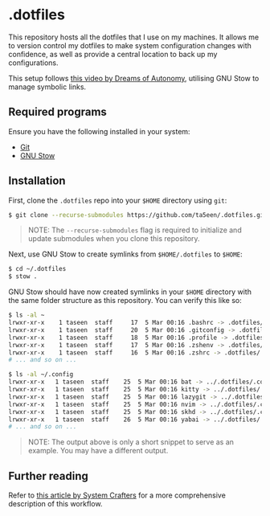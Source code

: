 # .dotfiles

This repository hosts all the dotfiles that I use on my machines. It allows me to version control my dotfiles to make system configuration changes with confidence, as well as provide a central location to back up my configurations.

This setup follows [this video by Dreams of Autonomy](https://youtu.be/y6XCebnB9gs?si=5mfGeMZARwCyGUi3), utilising GNU Stow to manage symbolic links.

## Required programs

Ensure you have the following installed in your system:

- [Git](https://git-scm.com/)
- [GNU Stow](https://www.gnu.org/software/stow/)

## Installation

First, clone the `.dotfiles` repo into your `$HOME` directory using `git`:

```sh
$ git clone --recurse-submodules https://github.com/ta5een/.dotfiles.git
```

> NOTE: The `--recurse-submodules` flag is required to initialize and update submodules when you clone this repository.

Next, use GNU Stow to create symlinks from `$HOME/.dotfiles` to `$HOME`:

```sh
$ cd ~/.dotfiles
$ stow .
```

GNU Stow should have now created symlinks in your `$HOME` directory with the same folder structure as this repository. You can verify this like so:

```sh
$ ls -al ~
lrwxr-xr-x    1 taseen  staff     17  5 Mar 00:16 .bashrc -> .dotfiles/.bashrc
lrwxr-xr-x    1 taseen  staff     20  5 Mar 00:16 .gitconfig -> .dotfiles/.gitconfig
lrwxr-xr-x    1 taseen  staff     18  5 Mar 00:16 .profile -> .dotfiles/.profile
lrwxr-xr-x    1 taseen  staff     17  5 Mar 00:16 .zshenv -> .dotfiles/.zshenv
lrwxr-xr-x    1 taseen  staff     16  5 Mar 00:16 .zshrc -> .dotfiles/.zshrc
# ... and so on ...

$ ls -al ~/.config
lrwxr-xr-x   1 taseen  staff    25  5 Mar 00:16 bat -> ../.dotfiles/.config/bat
lrwxr-xr-x   1 taseen  staff    25  5 Mar 00:16 kitty -> ../.dotfiles/.config/kitty
lrwxr-xr-x   1 taseen  staff    25  5 Mar 00:16 lazygit -> ../.dotfiles/.config/lazygit
lrwxr-xr-x   1 taseen  staff    25  5 Mar 00:16 nvim -> ../.dotfiles/.config/nvim
lrwxr-xr-x   1 taseen  staff    25  5 Mar 00:16 skhd -> ../.dotfiles/.config/skhd
lrwxr-xr-x   1 taseen  staff    26  5 Mar 00:16 yabai -> ../.dotfiles/.config/yabai
# ... and so on ...
```

> NOTE: The output above is only a short snippet to serve as an example. You may have a different output.

## Further reading

Refer to [this article by System Crafters](https://systemcrafters.net/managing-your-dotfiles/using-gnu-stow/) for a more comprehensive description of this workflow.
